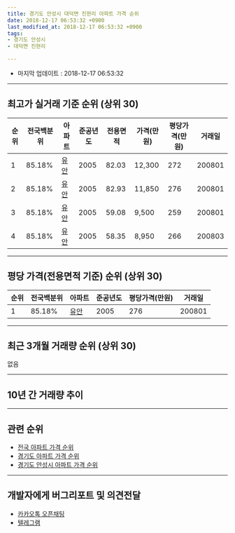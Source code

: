 ```yaml
---
title: 경기도 안성시 대덕면 진현리 아파트 가격 순위
date: 2018-12-17 06:53:32 +0900
last_modified_at: 2018-12-17 06:53:32 +0900
tags:
- 경기도 안성시
- 대덕면 진현리

---
```


* 마지막 업데이트 : 2018-12-17 06:53:32

---

## 최고가 실거래 기준 순위 (상위 30)


|순위|전국백분위|아파트|준공년도|전용면적|가격(만원)|평당가격(만원)|거래일|
|---|---|---|---|---|---|---|---|
|1|85.18%|[유안](https://search.naver.com/search.naver?query=%EA%B2%BD%EA%B8%B0%EB%8F%84+%EC%95%88%EC%84%B1%EC%8B%9C+%EB%8C%80%EB%8D%95%EB%A9%B4+%EC%A7%84%ED%98%84%EB%A6%AC+%EC%9C%A0%EC%95%88)|2005|82.03|12,300|272|200801|
|2|85.18%|[유안](https://search.naver.com/search.naver?query=%EA%B2%BD%EA%B8%B0%EB%8F%84+%EC%95%88%EC%84%B1%EC%8B%9C+%EB%8C%80%EB%8D%95%EB%A9%B4+%EC%A7%84%ED%98%84%EB%A6%AC+%EC%9C%A0%EC%95%88)|2005|82.93|11,850|276|200801|
|3|85.18%|[유안](https://search.naver.com/search.naver?query=%EA%B2%BD%EA%B8%B0%EB%8F%84+%EC%95%88%EC%84%B1%EC%8B%9C+%EB%8C%80%EB%8D%95%EB%A9%B4+%EC%A7%84%ED%98%84%EB%A6%AC+%EC%9C%A0%EC%95%88)|2005|59.08|9,500|259|200801|
|4|85.18%|[유안](https://search.naver.com/search.naver?query=%EA%B2%BD%EA%B8%B0%EB%8F%84+%EC%95%88%EC%84%B1%EC%8B%9C+%EB%8C%80%EB%8D%95%EB%A9%B4+%EC%A7%84%ED%98%84%EB%A6%AC+%EC%9C%A0%EC%95%88)|2005|58.35|8,950|266|200803|


---

## 평당 가격(전용면적 기준) 순위 (상위 30)


|순위|전국백분위|아파트|준공년도|평당가격(만원)|거래일|
|---|---|---|---|---|---|
|1|85.18%|[유안](https://search.naver.com/search.naver?query=%EA%B2%BD%EA%B8%B0%EB%8F%84+%EC%95%88%EC%84%B1%EC%8B%9C+%EB%8C%80%EB%8D%95%EB%A9%B4+%EC%A7%84%ED%98%84%EB%A6%AC+%EC%9C%A0%EC%95%88)|2005|276|200801|


---

## 최근 3개월 거래량 순위 (상위 30)

없음

---

## 10년 간 거래량 추이


<div style="width:100%;">
    <canvas id="deal_progress" height="250"></canvas>
</div>

<script>
new Chart(document.getElementById("deal_progress"), {
    type: 'line',
    data: {
        labels: ['200812','200901','200902','200903','200904','200905','200906','200907','200908','200909','200910','200911','200912','201001','201002','201003','201004','201005','201006','201007','201008','201009','201010','201011','201012','201101','201102','201103','201104','201105','201106','201107','201108','201109','201110','201111','201112','201201','201202','201203','201204','201205','201206','201207','201208','201209','201210','201211','201212','201301','201302','201303','201304','201305','201306','201307','201308','201309','201310','201311','201312','201401','201402','201403','201404','201405','201406','201407','201408','201409','201410','201411','201412','201501','201502','201503','201504','201505','201506','201507','201508','201509','201510','201511','201512','201601','201602','201603','201604','201605','201606','201607','201608','201609','201610','201611','201612','201701','201702','201703','201704','201705','201706','201707','201708','201709','201710','201711','201712','201801','201802','201803','201804','201805','201806','201807','201808','201809','201810','201811','201812'],
        datasets: [{
            label: '실거래 수',
            pointRadius: 1,
            data: [0, 5, 2, 3, 2, 1, 6, 2, 4, 2, 2, 2, 4, 0, 2, 5, 4, 0, 2, 4, 6, 3, 1, 0, 1, 2, 2, 7, 4, 3, 6, 10, 7, 11, 5, 12, 7, 11, 7, 7, 7, 7, 4, 5, 5, 10, 5, 4, 5, 1, 4, 3, 3, 3, 8, 4, 3, 7, 8, 6, 6, 4, 7, 6, 3, 3, 7, 5, 7, 5, 3, 5, 6, 9, 4, 6, 3, 1, 4, 4, 0, 7, 4, 5, 4, 6, 3, 6, 5, 4, 5, 5, 7, 4, 5, 4, 4, 1, 4, 6, 1, 6, 3, 3, 4, 5, 0, 2, 3, 3, 0, 4, 5, 2, 1, 1, 2, 1, 0, 0, 0],
            borderColor: "rgba(255, 201, 14, 1)",
            backgroundColor: "rgba(255, 201, 14, 0.5)",
            fill: true,
        }]
    },
    options: {
        responsive: true,
        title: {
            display: true,
            text: '10년간 거래량 추이'
        },
        tooltips: {
            mode: 'index',
            intersect: false,
        },
        hover: {
            mode: 'nearest',
            intersect: true
        },
        scales: {
            xAxes: [{
                display: true,
                scaleLabel: {
                    display: true,
                    labelString: '년/월'
                }
            }],
            yAxes: [{
                display: true,
                ticks: {
                    suggestedMin: 0,
                },
                scaleLabel: {
                    display: true,
                    labelString: '실거래 수'
                }
            }]
        }
    }
});

</script>


---

## 관련 순위

- [전국 아파트 가격 순위](https://inasie.github.io/apt-ranking/전국)
- [경기도 아파트 가격 순위](https://inasie.github.io/apt-ranking/경기도)
- [경기도 안성시 아파트 가격 순위](https://inasie.github.io/apt-ranking/경기도-안성시)


---

## 개발자에게 버그리포트 및 의견전달

- [카카오톡 오픈채팅](https://open.kakao.com/o/gLJUAP4)
- [텔레그램](https://t.me/inasie)

